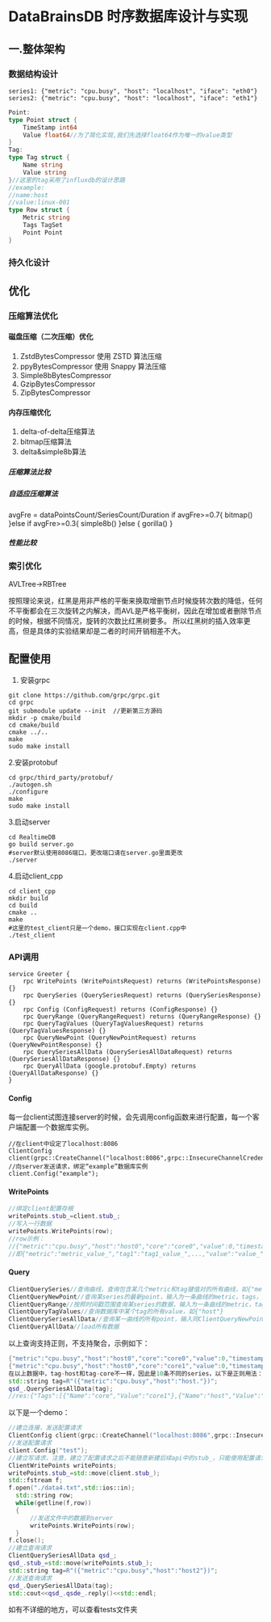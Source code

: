 # DataBrainsDB 时序数据库设计与实现


## 一.整体架构

### 数据结构设计

```
series1: {"metric": "cpu.busy", "host": "localhost", "iface": "eth0"}
series2: {"metric": "cpu.busy", "host": "localhost", "iface": "eth1"}
```
```go
Point: 
type Point struct {
	TimeStamp int64
	Value float64//为了简化实现,我们先选择float64作为唯一的value类型
}
Tag: 
type Tag struct {
	Name string
	Value string
}//这里的tag采用了influxdb的设计思路
//example:
//name:host
//value:linux-001
type Row struct {
	Metric string
	Tags TagSet
	Point Point
}
```

### 持久化设计



## 优化

### 压缩算法优化
#### 磁盘压缩（二次压缩）优化
1. ZstdBytesCompressor 使用 ZSTD 算法压缩
2. ppyBytesCompressor 使用 Snappy 算法压缩
3. Simple8bBytesCompressor
4. GzipBytesCompressor
5. ZipBytesCompressor
#### 内存压缩优化
1. delta-of-delta压缩算法
2. bitmap压缩算法
3. delta&simple8b算法
##### 压缩算法比较
##### 自适应压缩算法
avgFre = dataPointsCount/SeriesCount/Duration
if avgFre>=0.7{
    bitmap()
}else if avgFre>=0.3{
    simple8b()
}else {
    gorilla()
}
##### 性能比较

### 索引优化
AVLTree->RBTree

按照理论来说，红黑是用非严格的平衡来换取增删节点时候旋转次数的降低，任何不平衡都会在三次旋转之内解决，而AVL是严格平衡树，因此在增加或者删除节点的时候，根据不同情况，旋转的次数比红黑树要多。 所以红黑树的插入效率更高，但是具体的实验结果却是二者的时间开销相差不大。



## 配置使用

1. 安装grpc
```shell
git clone https://github.com/grpc/grpc.git
cd grpc
git submodule update --init  //更新第三方源码
mkdir -p cmake/build
cd cmake/build
cmake ../..
make
sudo make install
```
2.安装protobuf
```shell
cd grpc/third_party/protobuf/
./autogen.sh
./configure
make
sudo make install
```

3.启动server

```shell
cd RealtimeDB
go build server.go
#server默认使用8086端口，更改端口请在server.go里面更改
./server
```

4.启动client_cpp

```shell
cd client_cpp
mkdir build
cd build
cmake ..
make
#这里的test_client只是一个demo，接口实现在client.cpp中
./test_client
```

### API调用

```
service Greeter {
    rpc WritePoints (WritePointsRequest) returns (WritePointsResponse) {}
    rpc QuerySeries (QuerySeriesRequest) returns (QuerySeriesResponse) {}
    rpc Config (ConfigRequest) returns (ConfigResponse) {}
    rpc QueryRange (QueryRangeRequest) returns (QueryRangeResponse) {}
    rpc QueryTagValues (QueryTagValuesRequest) returns (QueryTagValuesResponse) {}
    rpc QueryNewPoint (QueryNewPointRequest) returns (QueryNewPointResponse) {}
    rpc QuerySeriesAllData (QuerySeriesAllDataRequest) returns (QuerySeriesAllDataResponse) {}
    rpc QueryAllData (google.protobuf.Empty) returns (QueryAllDataResponse) {}
}
```
#### Config
每一台client试图连接server的时候，会先调用config函数来进行配置，每一个客户端配置一个数据库实例。
```
//在client中设定了localhost:8086
ClientConfig client(grpc::CreateChannel("localhost:8086",grpc::InsecureChannelCredentials()));
//向server发送请求，绑定“example”数据库实例
client.Config("example");
```
#### WritePoints
```c++
//绑定client配置存根
writePoints.stub_=client.stub_;
//写入一行数据
writePoints.WritePoints(row);
//row示例：
//{"metric":"cpu.busy","host":"host0","core":"core0","value":0,"timestamp":1600000000000}
//即{"metric":"metric_value_","tag1":"tag1_value_",...,"value":"value_","timestamp":"timestamp_value_"}
```
#### Query
```c++
ClientQuerySeries//查询曲线，查询包含某几个metric和tag键值对的所有曲线，如{"metric":"cpu.busy","host":"host2"}
ClientQueryNewPoint//查询某series的最新point，输入为一条曲线的metric，tags，如{"metric":"cpu.busy","host":"host2"}
ClientQueryRange//按照时间戳范围查询某series的数据，输入为一条曲线的metric，tags，start，end，如{"metric":"cpu.busy","host":"host1","start":1600000000001,"end":1600001111000}
ClientQueryTagValues//查询数据库中某个tag的所有value，如{"host"}
ClientQuerySeriesAllData//查询某一曲线的所有point，输入同ClientQueryNewPoint
ClientQueryAllData//load所有数据
```

以上查询支持正则，不支持聚合，示例如下：

```c++
{"metric":"cpu.busy","host":"host0","core":"core0","value":0,"timestamp":1600000000000}
{"metric":"cpu.busy","host":"host0","core":"core1","value":0,"timestamp":1600000000000}
在以上数据中，tag-host和tag-core不一样，因此是10条不同的series，以下是正则用法：
std::string tag=R"({"metric":"cpu.busy","host":"host."})";
qsd_.QuerySeriesAllData(tag);
//res:{"Tags":[{"Name":"core","Value":"core1"},{"Name":"host","Value":"host0"},{"Name":"metric","Value":"cpu.busy"}],"Points":[{"TimeStamp":1600000000000,"Value":0}]},{"Tags":[{"Name":"core","Value":"core0"},{"Name":"host","Value":"host0"},{"Name":"metric","Value":"cpu.busy"}],"Points":[{"TimeStamp":1600000000000,"Value":0}]}]
```

以下是一个demo：

```c++
//建立连接，发送配置请求   
ClientConfig client(grpc::CreateChannel("localhost:8086",grpc::InsecureChannelCredentials()));
//发送配置请求
client.Config("test");
//建立写请求，注意，建立了配置请求之后不能随意新建后续api中的stub_，只能使用配置请求的stub_，这是因为在config请求后server会确定唯一ip-database键值对
ClientWritePoints writePoints;
writePoints.stub_=std::move(client.stub_);
std::fstream f;
f.open("./data4.txt",std::ios::in);
  std::string row;
  while(getline(f,row))
  {
      //发送文件中的数据到server
      writePoints.WritePoints(row);
  }
f.close();
//建立查询请求
ClientQuerySeriesAllData qsd_;
qsd_.stub_=std::move(writePoints.stub_);
std::string tag=R"({"metric":"cpu.busy","host":"host2"})";
//发送查询请求
qsd_.QuerySeriesAllData(tag);
std::cout<<qsd_.qsde_.reply()<<std::endl;
```

如有不详细的地方，可以查看tests文件夹